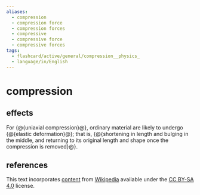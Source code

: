 ```yaml
---
aliases:
  - compression
  - compression force
  - compression forces
  - compressive
  - compressive force
  - compressive forces
tags:
  - flashcard/active/general/compression__physics_
  - language/in/English
---
```


# compression

## effects

For {@{uniaxial compression}@}, ordinary material are likely to undergo {@{elastic deformation}@}; that is, {@{shortening in length and bulging in the middle, and returning to its original length and shape once the compression is removed}@}. <!--SR:!2025-02-26,218,330!2025-04-06,248,330!2025-04-07,205,270-->

## references

This text incorporates [content](https://en.wikipedia.org/wiki/compression_(physics)) from [Wikipedia](Wikipedia.md) available under the [CC BY-SA 4.0](https://creativecommons.org/licenses/by-sa/4.0/) license.

